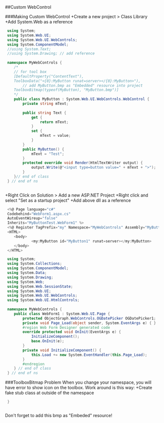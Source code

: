 
##Custom WebControl

###Making Custom WebControl
+Create a new project > Class Library
+Add System.Web as a reference

```csharp
 using System;
 using System.Web.UI;
 using System.Web.UI.WebControls;
 using System.ComponentModel;
 //using System.Text;
 //using System.Drawing; // add reference
 
 namespace MyWebControls {
 	/*
 	// for tool box
 	[DefaultProperty("ContentText"), 
 	ToolboxData("<{0}:MyButton runat=server></{0}:MyButton>"),
        // add MyButton.bmp as "Embedded" resource into project
 	ToolboxBitmap(typeof(MyButton), "MyButton.bmp")] 
 	*/
 	public class MyButton : System.Web.UI.WebControls.WebControl {
 		private string mText;
 
 		public string Text {
 			get {
 				return mText;
 			}
 			set {
 				mText = value;
 			}
 		}
 		public MyButton() {
 			mText = "Test";
 		}
 		protected override void Render(HtmlTextWriter output) {
 			output.Write(@"<input type=button value=" + mText + ">");
 		}
 	}// end of class
 } // end of ns
 
 ```
+Right Click on Solution > Add a new ASP.NET Project
+Right click and select "Set as a startup project"
+Add above dll as a reference 

```csharp
 <%@ Page language="c#" 
 Codebehind="WebForm1.aspx.cs" 
 AutoEventWireup="false" 
 Inherits="MyButtonTest.WebForm1" %>
 <%@ Register TagPrefix="my" Namespace="MyWebControls" Assembly="MyButton" %>
 <HTML>
 	<body>
 			<my:MyButton id="MyButton1" runat=server></my:MyButton>
 	</body>
 </HTML>
 ```
```csharp
 using System;
 using System.Collections;
 using System.ComponentModel;
 using System.Data;
 using System.Drawing;
 using System.Web;
 using System.Web.SessionState;
 using System.Web.UI;
 using System.Web.UI.WebControls;
 using System.Web.UI.HtmlControls;
 
 namespace MyWebControls {
 	public class WebForm1 : System.Web.UI.Page {
 		protected ObjectGraph.WebControls.OGDatePicker OGDatePicker1;
 		private void Page_Load(object sender, System.EventArgs e) { }
 		#region Web Form Designer generated code
 		override protected void OnInit(EventArgs e) {
 			InitializeComponent();
 			base.OnInit(e);
 		}
 		private void InitializeComponent() {    
 			this.Load += new System.EventHandler(this.Page_Load);
 		}
 		#endregion
 	} // end of class
 } // end of ns
 ```

###ToolboxBitmap Problem
When you change your namespace, you will have error to show icon on the toolbox. Work around is this way:
+Create fake stub class at outside of the namespace
```csharp
 }
 ```
```csharp
 ```
Don't forget to add this bmp as "Embeded" resource!




